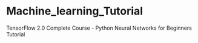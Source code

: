 # Machine_learning_Tutorial
TensorFlow 2.0 Complete Course - Python Neural Networks for Beginners Tutorial
